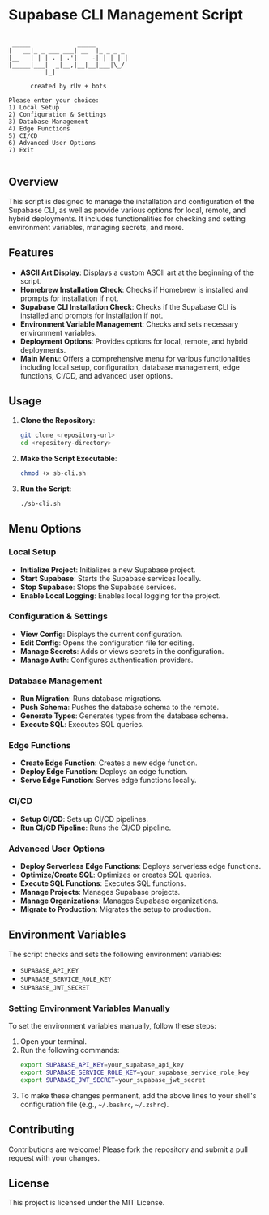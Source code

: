 # Supabase CLI Management Script

```
                                 
 _____             _____         
|   __|_ _ ___ ___| __  |_ _ _ _ 
|__   | | | . | .'|    -| | | | |
|_____|___|  _|__,|__|__|___|\_/ 
          |_|                    
        
      created by rUv + bots         

Please enter your choice: 
1) Local Setup
2) Configuration & Settings
3) Database Management
4) Edge Functions
5) CI/CD
6) Advanced User Options
7) Exit
                                 
```

## Overview

This script is designed to manage the installation and configuration of the Supabase CLI, as well as provide various options for local, remote, and hybrid deployments. It includes functionalities for checking and setting environment variables, managing secrets, and more.

## Features

- **ASCII Art Display**: Displays a custom ASCII art at the beginning of the script.
- **Homebrew Installation Check**: Checks if Homebrew is installed and prompts for installation if not.
- **Supabase CLI Installation Check**: Checks if the Supabase CLI is installed and prompts for installation if not.
- **Environment Variable Management**: Checks and sets necessary environment variables.
- **Deployment Options**: Provides options for local, remote, and hybrid deployments.
- **Main Menu**: Offers a comprehensive menu for various functionalities including local setup, configuration, database management, edge functions, CI/CD, and advanced user options.

## Usage

1. **Clone the Repository**:
   ```bash
   git clone <repository-url>
   cd <repository-directory>
   ```

2. **Make the Script Executable**:
   ```bash
   chmod +x sb-cli.sh
   ```

3. **Run the Script**:
   ```bash
   ./sb-cli.sh
   ```

## Menu Options

### Local Setup

- **Initialize Project**: Initializes a new Supabase project.
- **Start Supabase**: Starts the Supabase services locally.
- **Stop Supabase**: Stops the Supabase services.
- **Enable Local Logging**: Enables local logging for the project.

### Configuration & Settings

- **View Config**: Displays the current configuration.
- **Edit Config**: Opens the configuration file for editing.
- **Manage Secrets**: Adds or views secrets in the configuration.
- **Manage Auth**: Configures authentication providers.

### Database Management

- **Run Migration**: Runs database migrations.
- **Push Schema**: Pushes the database schema to the remote.
- **Generate Types**: Generates types from the database schema.
- **Execute SQL**: Executes SQL queries.

### Edge Functions

- **Create Edge Function**: Creates a new edge function.
- **Deploy Edge Function**: Deploys an edge function.
- **Serve Edge Function**: Serves edge functions locally.

### CI/CD

- **Setup CI/CD**: Sets up CI/CD pipelines.
- **Run CI/CD Pipeline**: Runs the CI/CD pipeline.

### Advanced User Options

- **Deploy Serverless Edge Functions**: Deploys serverless edge functions.
- **Optimize/Create SQL**: Optimizes or creates SQL queries.
- **Execute SQL Functions**: Executes SQL functions.
- **Manage Projects**: Manages Supabase projects.
- **Manage Organizations**: Manages Supabase organizations.
- **Migrate to Production**: Migrates the setup to production.

## Environment Variables

The script checks and sets the following environment variables:

- `SUPABASE_API_KEY`
- `SUPABASE_SERVICE_ROLE_KEY`
- `SUPABASE_JWT_SECRET`

### Setting Environment Variables Manually

To set the environment variables manually, follow these steps:

1. Open your terminal.
2. Run the following commands:
   ```bash
   export SUPABASE_API_KEY=your_supabase_api_key
   export SUPABASE_SERVICE_ROLE_KEY=your_supabase_service_role_key
   export SUPABASE_JWT_SECRET=your_supabase_jwt_secret
   ```
3. To make these changes permanent, add the above lines to your shell's configuration file (e.g., `~/.bashrc`, `~/.zshrc`).

## Contributing

Contributions are welcome! Please fork the repository and submit a pull request with your changes.

## License

This project is licensed under the MIT License.
